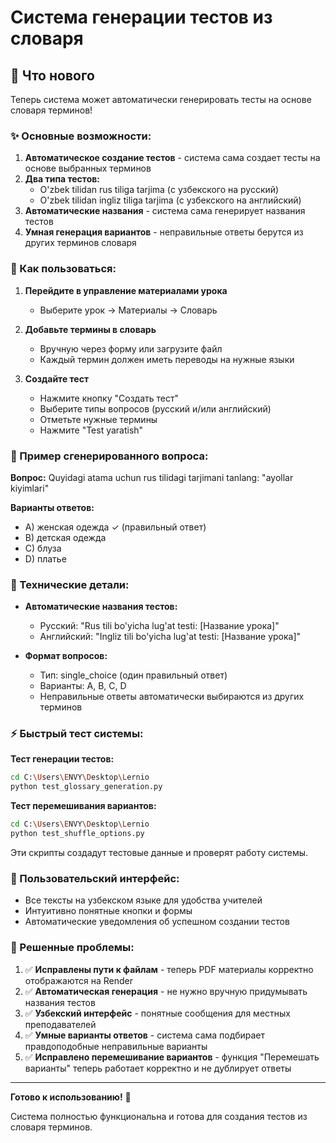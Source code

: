 # Система генерации тестов из словаря

## 🚀 Что нового

Теперь система может автоматически генерировать тесты на основе словаря терминов! 

### ✨ Основные возможности:

1. **Автоматическое создание тестов** - система сама создает тесты на основе выбранных терминов
2. **Два типа тестов:**
   - O'zbek tilidan rus tiliga tarjima (с узбекского на русский)
   - O'zbek tilidan ingliz tiliga tarjima (с узбекского на английский)
3. **Автоматические названия** - система сама генерирует названия тестов
4. **Умная генерация вариантов** - неправильные ответы берутся из других терминов словаря

### 📝 Как пользоваться:

1. **Перейдите в управление материалами урока**
   - Выберите урок → Материалы → Словарь

2. **Добавьте термины в словарь**
   - Вручную через форму или загрузите файл
   - Каждый термин должен иметь переводы на нужные языки

3. **Создайте тест**
   - Нажмите кнопку "Создать тест"
   - Выберите типы вопросов (русский и/или английский)
   - Отметьте нужные термины
   - Нажмите "Test yaratish"

### 🎯 Пример сгенерированного вопроса:

**Вопрос:** Quyidagi atama uchun rus tilidagi tarjimani tanlang: "ayollar kiyimlari"

**Варианты ответов:**
- A) женская одежда ✓ (правильный ответ)
- B) детская одежда 
- C) блуза
- D) платье

### 🔧 Технические детали:

- **Автоматические названия тестов:**
  - Русский: "Rus tili bo'yicha lug'at testi: [Название урока]"
  - Английский: "Ingliz tili bo'yicha lug'at testi: [Название урока]"

- **Формат вопросов:** 
  - Тип: single_choice (один правильный ответ)
  - Варианты: A, B, C, D
  - Неправильные ответы автоматически выбираются из других терминов

### ⚡ Быстрый тест системы:

**Тест генерации тестов:**
```bash
cd C:\Users\ENVY\Desktop\Lernio
python test_glossary_generation.py
```

**Тест перемешивания вариантов:**
```bash
cd C:\Users\ENVY\Desktop\Lernio
python test_shuffle_options.py
```

Эти скрипты создадут тестовые данные и проверят работу системы.

### 🎨 Пользовательский интерфейс:

- Все тексты на узбекском языке для удобства учителей
- Интуитивно понятные кнопки и формы
- Автоматические уведомления об успешном создании тестов

### 🐛 Решенные проблемы:

1. ✅ **Исправлены пути к файлам** - теперь PDF материалы корректно отображаются на Render
2. ✅ **Автоматическая генерация** - не нужно вручную придумывать названия тестов
3. ✅ **Узбекский интерфейс** - понятные сообщения для местных преподавателей
4. ✅ **Умные варианты ответов** - система сама подбирает правдоподобные неправильные варианты
5. ✅ **Исправлено перемешивание вариантов** - функция "Перемешать варианты" теперь работает корректно и не дублирует ответы

---

**Готово к использованию!** 🎉

Система полностью функциональна и готова для создания тестов из словаря терминов.
